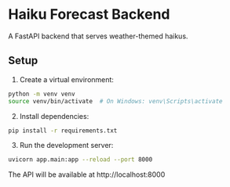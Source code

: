 # Haiku Forecast Backend

A FastAPI backend that serves weather-themed haikus.

## Setup

1. Create a virtual environment:
```bash
python -m venv venv
source venv/bin/activate  # On Windows: venv\Scripts\activate
```

2. Install dependencies:
```bash
pip install -r requirements.txt
```

3. Run the development server:
```bash
uvicorn app.main:app --reload --port 8000
```

The API will be available at http://localhost:8000 